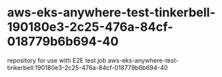 # aws-eks-anywhere-test-tinkerbell-190180e3-2c25-476a-84cf-018779b6b694-40
repository for use with E2E test job aws-eks-anywhere-test-tinkerbell:190180e3-2c25-476a-84cf-018779b6b694-40
